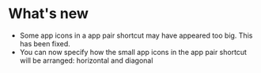 # What's new

- Some app icons in a app pair shortcut may have appeared too big. This has been fixed.
- You can now specify how the small app icons in the app pair shortcut will be arranged: horizontal and diagonal
